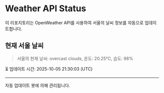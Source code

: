 
# Weather API Status

이 리포지토리는 OpenWeather API를 사용하여 서울의 날씨 정보를 자동으로 업데이트합니다.

## 현재 서울 날씨
> 서울의 현재 날씨: overcast clouds, 온도: 20.25°C, 습도: 98%

⏳ 업데이트 시간: 2025-10-05 21:30:03 (UTC)

---
자동 업데이트 봇에 의해 관리됩니다.
